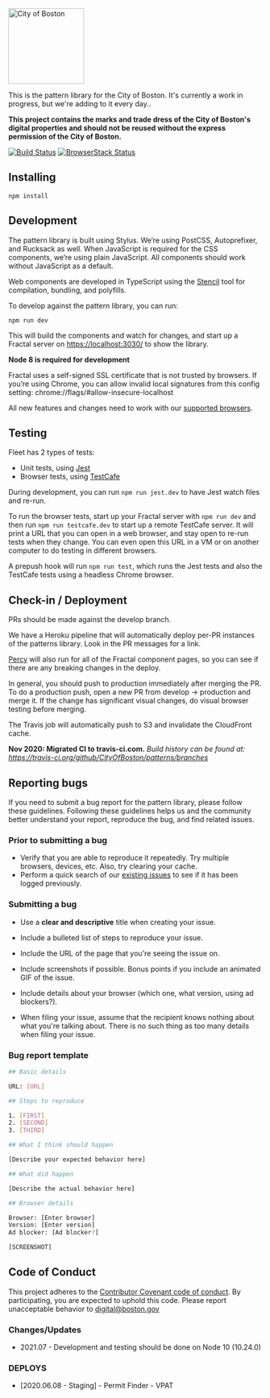 <img src="https://cloud.githubusercontent.com/assets/9234/19400090/8c20c53c-9222-11e6-937c-02bce55e5301.png" alt="City of Boston" width="150" />

This is the pattern library for the City of Boston. It's currently a work in progress, but we're adding to it every day..

**This project contains the marks and trade dress of the City of Boston's digital properties and should not be reused without the express permission of the City of Boston.**

[![Build Status](https://travis-ci.org/CityOfBoston/patterns.svg?branch=develop)](https://travis-ci.org/CityOfBoston/patterns)
[![BrowserStack Status](https://www.browserstack.com/automate/badge.svg?badge_key=Nlcwdm0xVlIzQ3dVWDQxbmltNEg1OWp4WEZoOXo5eHZlUHpKV3VuZldRVT0tLUxKWVhwckNLaVIzb29qQjFZQkVla0E9PQ%3D%3D--7770e74f86750ab3c3ceee0369fe44e871d60ef8)](https://www.browserstack.com/automate/public-build/Nlcwdm0xVlIzQ3dVWDQxbmltNEg1OWp4WEZoOXo5eHZlUHpKV3VuZldRVT0tLUxKWVhwckNLaVIzb29qQjFZQkVla0E9PQ==--7770e74f86750ab3c3ceee0369fe44e871d60ef8)

## Installing

`npm install`

## Development

The pattern library is built using Stylus. We’re using PostCSS, Autoprefixer,
and Rucksack as well. When JavaScript is required for the CSS components, we’re
using plain JavaScript. All components should work without JavaScript as a
default.

Web components are developed in TypeScript using the
[Stencil](https://stenciljs.com/) tool for compilation, bundling, and polyfills.

To develop against the pattern library, you can run:

`npm run dev`

This will build the components and watch for changes, and start up a Fractal
server on <https://localhost:3030/> to show the library.

**Node 8 is required for development**

Fractal uses a self-signed SSL certificate that is not trusted by browsers. If
you’re using Chrome, you can allow invalid local signatures from this config
setting: chrome://flags/#allow-insecure-localhost

All new features and changes need to work with our [supported
browsers](https://github.com/CityOfBoston/digital/wiki/Software-engineering-working-agreement#browsers-we-support).

## Testing

Fleet has 2 types of tests:

- Unit tests, using [Jest](https://facebook.github.io/jest/)
- Browser tests, using [TestCafe](https://testcafe.devexpress.com/)

During development, you can run `npm run jest.dev` to have Jest watch files and
re-run.

To run the browser tests, start up your Fractal server with `npm run dev` and
then run `npm run testcafe.dev` to start up a remote TestCafe server. It will
print a URL that you can open in a web browser, and stay open to re-run tests
when they change. You can even open this URL in a VM or on another computer to
do testing in different browsers.

A prepush hook will run `npm run test`, which runs the Jest tests and also the
TestCafe tests using a headless Chrome browser.

## Check-in / Deployment

PRs should be made against the develop branch.

We have a Heroku pipeline that will automatically deploy per-PR instances of the
patterns library. Look in the PR messages for a link.

[Percy](https://percy.io/) will also run for all of the Fractal component pages,
so you can see if there are any breaking changes in the deploy.

In general, you should push to production immediately after merging the PR. To
do a production push, open a new PR from develop -> production and merge it. If
the change has significant visual changes, do visual browser testing before
merging.

The Travis job will automatically push to S3 and invalidate the CloudFront
cache.

**Nov 2020: Migrated CI to travis-ci.com.**
*Build history can be found at: <https://travis-ci.org/github/CityOfBoston/patterns/branches>*

## Reporting bugs

If you need to submit a bug report for the pattern library, please follow these guidelines. Following these guidelines helps us and the community better understand your report, reproduce the bug, and find related issues.

### Prior to submitting a bug

- Verify that you are able to reproduce it repeatedly. Try multiple browsers, devices, etc. Also, try clearing your cache.
- Perform a quick search of our [existing issues](https://github.com/CityOfBoston/patterns/issues) to see if it has been logged previously.

### Submitting a bug

- Use a **clear and descriptive** title when creating your issue.

- Include a bulleted list of steps to reproduce your issue.
- Include the URL of the page that you're seeing the issue on.
- Include screenshots if possible. Bonus points if you include an animated GIF of the issue.
- Include details about your browser (which one, what version, using ad blockers?).
- When filing your issue, assume that the recipient knows nothing about what you're talking about. There is no such thing as too many details when filing your issue.

### Bug report template

```bash
## Basic details

URL: [URL]

## Steps to reproduce

1. [FIRST]
2. [SECOND]
3. [THIRD]

## What I think should happen

[Describe your expected behavior here]

## What did happen

[Describe the actual behavior here]

## Browser details

Browser: [Enter browser]
Version: [Enter version]
Ad blocker: [Ad blocker?]

[SCREENSHOT]
```

## Code of Conduct

This project adheres to the [Contributor Covenant code of conduct](https://github.com/CityOfBoston/boston.gov/blob/develop/guides/01-code-of-conduct.md). By participating, you are expected to uphold this code. Please report unacceptable behavior to <a href="mailto:digital@boston.gov">digital@boston.gov</a>

### Changes/Updates

- 2021.07 - Development and testing should be done on Node 10 (10.24.0)

### DEPLOYS

- [2020.06.08 - Staging] - Permit Finder - VPAT
